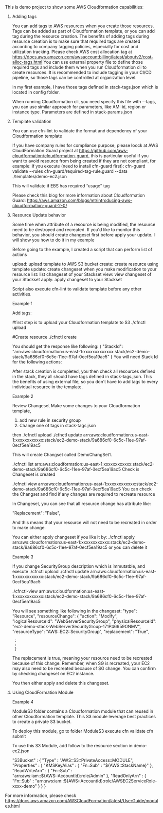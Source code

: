 This is demo project to show some AWS Cloudformation capabilities:

1. Adding tags

    You can add tags to AWS resources when you create those resources. Tags can be added as part of Cloudformation template, or you can add tag during the resource creation.
    The benefits of adding tags during resource creation is to make sure that required tags are created according to company tagging policies, especially for cost and utilization tracking. Please check AWS cost allocation tag at https://docs.aws.amazon.com/awsaccountbilling/latest/aboutv2/cost-alloc-tags.html
    You can use external property file to define those required tags and include them when you run Cloudformation cli to create resources. It is recommended to include tagging in your CI/CD pipeline, so those tags can be controlled at organization level.

    In my first example, I have those tags defined in stack-tags.json which is located in config folder.

    When running Cloudformation cli, you need specify this file with --tags, you can use similar approach for parameters, like AMI id, region or instance type. Parameters are defined in stack-params.json

2. Template validation

    You can use cfn-lint to validate the format and dependency of your Cloudformation template

    If you have company rules for compliance purpose, please loock at AWS CloudFormation Guard project at https://github.com/aws-cloudformation/cloudformation-guard, this is particular useful if you want to avoid resource from being created if they are not compliant, for example:
    if you execute (need to install cfn-guard first):
    cfn-guard validate --rules cfn-guard/required-tag-rule.guard --data ./templates/demo-ec2.json

    This will validate if EBS has required “usage” tag


    Please check this blog for more information about Cloudformation Guard:
    https://aws.amazon.com/blogs/mt/introducing-aws-cloudformation-guard-2-0/

3. Resource Update behavior

    Some time when attribute of a resource is being modified, the resource need to be destroyed and recreated. If you'd like to monitor this behavior, you should create changeset first before apply your update.
    I will show you how to do it in my example

    Before going to the example, I created a script that can perform list of actions

    upload: upload template to AWS S3 bucket
    create: create resource using template
    update: create changeset when you make modification to your resource
    list: list changeset of your Stackset
    view: view changeset of your Stackset
    apply: apply changeset to your Stackset

    Script also execute cfn-lint to validate template before any other activities.

    Example 1

    Add tags:

    #first step is to upload your Cloudformation template to S3 
    ./cfnctl upload

    #Create resource
    ./cfnctl create

    You should get the response like following:
    {
        "StackId": "arn:aws:cloudformation:us-east-1:xxxxxxxxxxxxx:stack/ec2-demo-stack/9a686cf0-6c5c-11ee-97af-0ecf5ea19ac5"
    }
    You will need Stack Id for the following actions:

    After stack creation is completed, you then check all resources defined in the stack, they all should have tags defined in stack-tags.json. This the benefits of using external file, so you don't have to add tags to every individual resource in the template.

    Example 2

    Review Changeset
    Make some changes to your Cloudformation template, 
    1. add new rule in security group
    2. Change one of tags in stack-tags.json

    then
    ./cfnctl upload
    ./cfnctl update arn:aws:cloudformation:us-east-1:xxxxxxxxxxxx:stack/ec2-demo-stack/9a686cf0-6c5c-11ee-97af-0ecf5ea19ac5

    This will create Changset called DemoChangSet1. 

    ./cfnctl list arn:aws:cloudformation:us-east-1:xxxxxxxxxxxx:stack/ec2-demo-stack/9a686cf0-6c5c-11ee-97af-0ecf5ea19ac5
    Check is Changeset is created

    ./cfnctl view arn:aws:cloudformation:us-east-1:xxxxxxxxxxxx:stack/ec2-demo-stack/9a686cf0-6c5c-11ee-97af-0ecf5ea19ac5
    You can check the Changset and find if any changes are required to recreate resource

    In Changeset, you can see that all resource change has attribute like:

    "Replacement": "False",

    And this means that your resource will not need to be recreated in order to make change.

    You can either apply changeset if you like it by:
    ./cfnctl apply arn:aws:cloudformation:us-east-1:xxxxxxxxxxxx:stack/ec2-demo-stack/9a686cf0-6c5c-11ee-97af-0ecf5ea19ac5
    or you can delete it

    Example 3

    If you change SecurityGroup description which is immutatble, and execute
    ./cfnctl upload 
    ./cfnctl update arn:aws:cloudformation:us-east-1:xxxxxxxxxxxx:stack/ec2-demo-stack/9a686cf0-6c5c-11ee-97af-0ecf5ea19ac5

    ./cfnctl-view arn:aws:cloudformation:us-east-1:xxxxxxxxxxxx:stack/ec2-demo-stack/9a686cf0-6c5c-11ee-97af-0ecf5ea19ac5

    You will see something like following in the changeset:
    "type": "Resource",
        "resourceChange": {
        "action": "Modify",
        "logicalResourceId": "WebServerSecurityGroup",
        "physicalResourceId": "ec2-demo-stack-WebServerSecurityGroup-171P46959ONMV",
        "resourceType": "AWS::EC2::SecurityGroup",
        "replacement": "True",

        :
        :
        }

    The replacement is true, meaning your resource need to be recreated because of this change. Remember, when SG is recreated, your EC2 may also need to be recreated because of SG change.
    You can confirm by checking changeset on EC2 instance.

    You then either apply and delete this changeset.


4. Using CloudFormation Module 

    Example 4

    ModuleS3 folder contains a Cloudformation module that can reused in other Cloudformation template. This S3 module leverage best practices to create a private S3 bucket.

    To deploy this module, go to folder ModuleS3 execute
    cfn validate
    cfn submit

    To use this S3 Module, add follow to the resource section in demo-ec2.json

    "S3Bucket" : {
        "Type" : "AWS::S3::PrivateAccess::MODULE",
        "Properties" : {
            "KMSKeyAlias" : {
            "Fn::Sub" : "${AWS::StackName}" 
            },
            "ReadWriteArn" : {
            "Fn::Sub" : "arn:aws:iam::${AWS::AccountId}:role/Admin" 
            },
            "ReadOnlyArn" : {
            "Fn::Sub" : "arn:aws:iam::${AWS::AccountId}:role/AWSEC2ServiceRole-xxxx-demo"
            }
        }
        }

For more information, please check https://docs.aws.amazon.com/AWSCloudFormation/latest/UserGuide/modules.html
